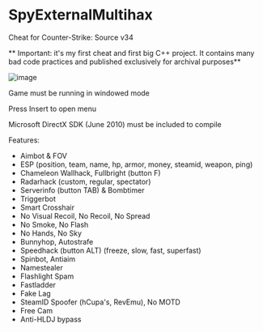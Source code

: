 # SpyExternalMultihax
Cheat for Counter-Strike: Source v34
 
 ** Important: it's my first cheat and first big C++ project. 
 It contains many bad code practices 
 and published exclusively for archival purposes** 
 
 ![image](https://i.imgur.com/cyUpebJ.png)
 
 Game must be running in windowed mode
 
 Press Insert to open menu
 
 Microsoft DirectX SDK (June 2010) must be included to compile

Features:
- Aimbot & FOV
- ESP
(position, team, name, hp, armor, money, steamid, weapon, ping)
- Chameleon Wallhack, Fullbright (button F)
- Radarhack (custom, regular, spectator)
- Serverinfo (button TAB) & Bombtimer 
- Triggerbot
- Smart Crosshair
- No Visual Recoil, No Recoil, No Spread
- No Smoke, No Flash
- No Hands, No Sky
- Bunnyhop, Autostrafe
- Speedhack (button ALT) (freeze, slow, fast, superfast)
- Spinbot, Antiaim
- Namestealer
- Flashlight Spam
- Fastladder
- Fake Lag
- SteamID Spoofer (hCupa's, RevEmu), No MOTD
- Free Cam
- Anti-HLDJ bypass
